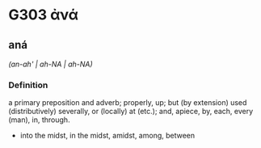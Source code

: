 # G303 ἀνά

## aná

_(an-ah' | ah-NA | ah-NA)_

### Definition

a primary preposition and adverb; properly, up; but (by extension) used (distributively) severally, or (locally) at (etc.); and, apiece, by, each, every (man), in, through.

- into the midst, in the midst, amidst, among, between

